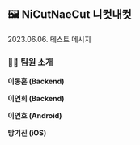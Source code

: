 ## 🖼️ NiCutNaeCut 니컷내컷

2023.06.06. 테스트 메시지

### 🧑👩 팀원 소개

**이동훈 (Backend)**

**이연희 (Backend)**

**이연호 (Android)**

**방기진 (iOS)**
